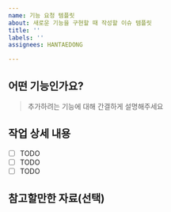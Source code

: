 ```yaml
---
name: 기능 요청 템플릿
about: 새로운 기능을 구현할 때 작성할 이슈 템플릿
title: ''
labels: ''
assignees: HANTAEDONG

---
```


## 어떤 기능인가요?

> 추가하려는 기능에 대해 간결하게 설명해주세요

## 작업 상세 내용

- [ ] TODO
- [ ] TODO
- [ ] TODO

## 참고할만한 자료(선택)
